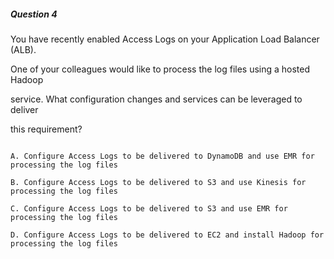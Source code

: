 ##### Question 4


You have recently enabled Access Logs on your Application Load Balancer (ALB).

One of your colleagues would like to process the log files using a hosted Hadoop

service. What configuration changes and services can be leveraged to deliver

this requirement?


```

A. Configure Access Logs to be delivered to DynamoDB and use EMR for processing the log files

B. Configure Access Logs to be delivered to S3 and use Kinesis for processing the log files

C. Configure Access Logs to be delivered to S3 and use EMR for processing the log files

D. Configure Access Logs to be delivered to EC2 and install Hadoop for processing the log files

```

